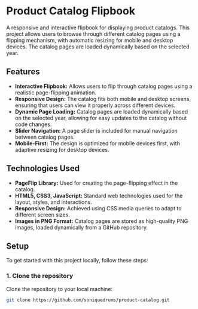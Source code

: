 # Product Catalog Flipbook

A responsive and interactive flipbook for displaying product catalogs. This project allows users to browse through different catalog pages using a flipping mechanism, with automatic resizing for mobile and desktop devices. The catalog pages are loaded dynamically based on the selected year.

## Features

- **Interactive Flipbook:** Allows users to flip through catalog pages using a realistic page-flipping animation.
- **Responsive Design:** The catalog fits both mobile and desktop screens, ensuring that users can view it properly across different devices.
- **Dynamic Page Loading:** Catalog pages are loaded dynamically based on the selected year, allowing for easy updates to the catalog without code changes.
- **Slider Navigation:** A page slider is included for manual navigation between catalog pages.
- **Mobile-First:** The design is optimized for mobile devices first, with adaptive resizing for desktop devices.

## Technologies Used

- **PageFlip Library:** Used for creating the page-flipping effect in the catalog.
- **HTML5, CSS3, JavaScript:** Standard web technologies used for the layout, styles, and interactions.
- **Responsive Design:** Achieved using CSS media queries to adapt to different screen sizes.
- **Images in PNG Format:** Catalog pages are stored as high-quality PNG images, loaded dynamically from a GitHub repository.

## Setup

To get started with this project locally, follow these steps:

### 1. Clone the repository

Clone the repository to your local machine:

```bash
git clone https://github.com/soniquedrums/product-catalog.git
